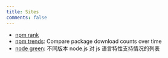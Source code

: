 ```yaml
---
title: Sites
comments: false
---
```


* [npm rank](https://gist.github.com/anvaka/8e8fa57c7ee1350e3491)
* [npm trends](https://www.npmtrends.com/): Compare package download counts over time
* [node green](https://node.green/): 不同版本 node.js 对 js 语言特性支持情况的列表
